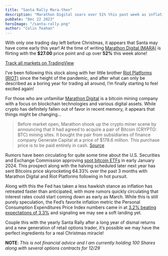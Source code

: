 ```yaml
---
title: "Santa Rally Mara-thon"
description: "Marathon Digital soars over 51% this past week as inflation cools and speculation around a Bitcoin ETF rises, all in time for the holidays!"
pubDate: "Dec 22 2023"
heroImage: "/santa-rally.png"
author: "Colin Teahan"
---
```


With only one trading day left before Christmas, it appears that Santa may have come early this year! At the time of writing [Marathon Digital (MARA)](https://www.mara.com/) is flirting with the **$27.00** price point and up over **52%** this week alone!

<!-- TradingView Widget BEGIN -->
<div class="stock-chart" style="440px; border-radius:4px; overflow:none;">
<div class="tradingview-widget-container; corner-radius:8px;">
  <div class="tradingview-widget-container__widget"></div>
  <script type="text/javascript" src="https://s3.tradingview.com/external-embedding/embed-widget-advanced-chart.js" async>
  {
  "width": "100%",
  "height": "440",
  "symbol": "NASDAQ:MARA",
  "interval": "H",
  "timezone": "Etc/UTC",
  "theme": "dark",
  "style": "3",
  "locale": "en",
  "enable_publishing": false,
  "hide_top_toolbar": true,
  "save_image": false,
  "hide_volume": true,
  "support_host": "https://www.tradingview.com"
}
  </script>
</div>
<div class="tradingview-widget-copyright"><a href="https://www.tradingview.com/" rel="noopener nofollow" target="_blank"><span class="orange-text">Track all markets on TradingView</span></a></div>
</div>
<!-- TradingView Widget END -->

I’ve been following this stock along with her little brother [Riot Platforms (RIOT)](https://www.riotplatforms.com/) since the height of the pandemic, and after what can only be described as a boring year for trading all around, I’m finally starting to feel excited again!

For those who are unfamiliar [Marathon Digital](https://www.mara.com/) is a bitcoin mining company with a focus on blockchain technologies and various digital assets. While crypto has definitely fallen out of favor in recent memory, it appears that things might be changing...

> Before market open, Marathon shook up the crypto miner scene by announcing that it had agreed to acquire a pair of Bitcoin (CRYPTO: BTC) mining sites. It bought the pair from subsidiaries of finance company Generate Capital at a price of $178.6 million. This purchase price is to be paid entirely in cash. [Source](https://finance.yahoo.com/news/why-marathon-digital-other-crypto-235300345.html)

Rumors have been circulating for quite some time about the U.S. Securities and Exchange Commission approving [spot bitcoin ETFs](https://www.cnbc.com/2023/12/22/the-spot-bitcoin-etf-race-could-quickly-reach-your-401k-plan.html) in early January 2024. This prospect along with the halving scheduled later next year has sent Bitcoins price skyrocketing 64.33% over the past 3 months with Marathon Digital and Riot Platforms following in hot pursuit.

Along with this the Fed has taken a less hawkish stance as inflation has retreated faster than anticipated, with more rumors quickly circulating that interest rates could start coming down as early as March. While this is still purely speculation, the Fed’s favorite inflation metric the Personal Consumption Expenditures Price Index numbers came in at [3.2% beating expectations of 3.3%](https://www.cnbc.com/2023/12/22/pce-inflation-november-2023-.html) and signaling we may see a soft landing yet.

Couple this with the yearly Santa Rally after a long year of dismal returns and a new generation of retail options trader, it’s possible we may have the perfect ingredients for a real Christmas miracle!

**NOTE**: _This is not financial advice and I am currently holding 100 Shares along with several options contracts for 12/29_
